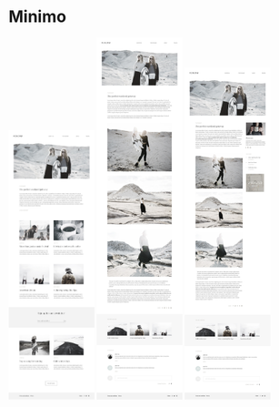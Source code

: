# Minimo
<img width="30%" src="JPG/minimo_01.jpg">
<img width="30%" src="JPG/minimo_02.jpg">
<img width="30%" src="JPG/minimo_03.jpg">
